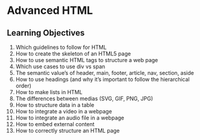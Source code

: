 # Advanced HTML

## Learning Objectives

<ol>
    <li>Which guidelines to follow for HTML</li>
    <li>How to create the skeleton of an HTML5 page</li>
    <li>How to use semantic HTML tags to structure a web page</li>
    <li>Which use cases to use div vs span</li>
    <li>The semantic value’s of header, main, footer, article, nav, section, aside</li>
    <li>How to use headings (and why it’s important to follow the hierarchical order)</li>
    <li>How to make lists in HTML</li>
    <li>The differences between medias (SVG, GIF, PNG, JPG)</li>
    <li>How to structure data in a table</li>
    <li>How to integrate a video in a webpage</li>
    <li>How to integrate an audio file in a webpage</li>
    <li>How to embed external content</li>
    <li>How to correctly structure an HTML page</li>
</ol>

